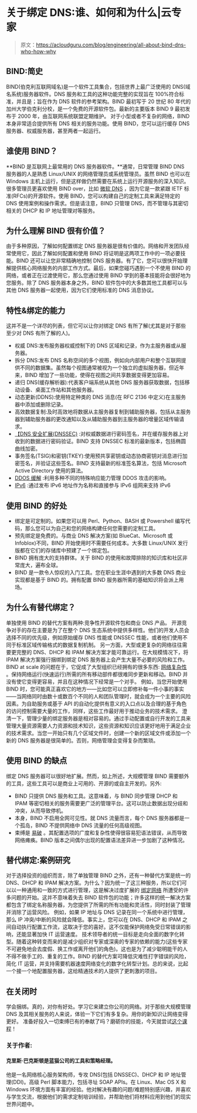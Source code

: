 # 关于绑定 DNS:谁、如何和为什么|云专家

> 原文：<https://acloudguru.com/blog/engineering/all-about-bind-dns-who-how-why>

## BIND:简史

BIND(伯克利互联网域名)是一个软件工具集合，包括世界上最广泛使用的 DNS(域名系统)服务器软件。DNS 服务和工具的这种功能完整的实现旨在 100%符合标准，并且是；旨在作为 DNS 软件的参考架构。BIND 最初写于 20 世纪 80 年代的加州大学伯克利分校，是一个免费的开源软件包。最新的主要版本 BIND 9 最初发布于 2000 年，由互联网系统联盟定期维护。 对于小型或者不复杂的网络，BIND 本身非常适合提供所有 DNS 相关的服务功能。使用 BIND，您可以运行缓存 DNS 服务器、权威服务器，甚至两者一起运行。

## 谁使用 BIND？

**BIND 是互联网上最常用的 DNS 服务器软件。**通常，日常管理 BIND DNS 服务器的人是熟悉 Linux/UNIX 的网络管理员或系统管理员。虽然 BIND 也可以在 Windows 主机上运行，但是这样做仍然需要在系统上运行开源服务的深入知识。 很多管理员更喜欢使用 BIND over，比如 [微软 DNS](https://www.bluecatnetworks.com/microsoft/) ，因为它是一款紧跟 IETF 标准(RFCs)的开源软件。使用 BIND，您可以构建自己的定制工具来满足特定的 DNS 使用案例和操作需求。但是请注意，BIND 只管理 DNS，而不管理与其密切相关的 DHCP 和 IP 地址管理对等服务。

## 为什么理解 BIND 很有价值？

由于多种原因，了解如何配置绑定 DNS 服务器是很有价值的。网络和开发团队经常使用它，因此了解如何配置和使用 BIND 将证明是这两项工作中的一项必要技能。BIND 还可以让您非常精确地控制 DNS 服务器。有了它，您可以很快开始理解提供核心网络服务的内部工作方式。最后，如果您碰巧遇到一个不使用 BIND 的网络，或者正在过渡使用它，那么您通过使用 BIND 学到的基本技能将会很好地为您服务。除了 DNS 服务器本身之外，BIND 软件包中的大多数其他工具都可以与其他 DNS 服务器一起使用，因为它们使用标准的 DNS 消息协议。

## 特性&绑定的能力

这并不是一个详尽的列表，但它可以让你对绑定 DNS 有所了解(尤其是对于那些至少对 DNS 有所了解的人)。

*   权威 DNS:发布服务器权威控制下的 DNS 区域和记录，作为主服务器或从服务器。
*   拆分 DNS:发布 DNS 名称空间的多个视图，例如向内部用户和整个互联网提供不同的数据集。虽然每个视图通常被视为一个独立的虚拟服务器，但近年来，BIND 增加了一些功能，使得在视图之间共享数据变得更加容易。
*   递归 DNS(缓存解析器):代表客户端系统从其他 DNS 服务器获取数据，包括移动设备、桌面工作站和其他服务器。
*   动态更新(DDNS):使用特定种类的 DNS 消息(在 RFC 2136 中定义)在主服务器中添加或删除记录。
*   高效数据复制:及时高效地将数据从主服务器复制到辅助服务器，包括从主服务器到辅助服务器的更改通知以及从辅助服务器到主服务器的增量区域传输请求。
*   [【DNS 安全扩展(DNSSEC)](https://www.bluecatnetworks.com/blog/breaking-down-dnssec-how-does-it-work/) :对权威数据进行密码签名，并在缓存服务器上对收到的数据进行密码验证。BIND 支持 DNSSEC 标准的最新版本，包括椭圆曲线加密。
*   事务签名(TSIG)和密钥(TKEY):使用预共享密钥或动态协商密钥对消息进行加密签名，并验证这些签名。BIND 支持最新的标准签名算法，包括 Microsoft Active Directory 使用的算法。
*   [DDOS 缓解](https://www.bluecatnetworks.com/blog/ddos-attacks-use-dns-weapon/) :利用多种不同的特殊响应能力管理 DDOS 攻击的影响。
*   [IPv6](https://www.bluecatnetworks.com/blog/ease-your-transition-to-ipv6-dns/) :通过发布 IPv6 地址作为名称和直接参与 IPv6 组网来支持 IPv6

## 使用 BIND 的好处

*   绑定是可定制的。如果您可以用 Perl、Python、BASH 或 Powershell 编写代码，那么您可以为自己和您的网络构建任何您需要的定制工具。
*   预先绑定是免费的。与商业 DNS 解决方案(如 BlueCat、Microsoft 或 Infoblox)不同，BIND 开始使用时不需要任何成本。大多数 Linux/UNIX 发行版都在它们的存储库中预建了一个绑定包。
*   BIND 拥有庞大的支持群体。关于 BIND 的使用和故障排除的知识库和社区非常庞大，遍布全球。
*   BIND 是一款令人惊叹的入门工具。您在职业生涯中遇到的大多数 DNS 商业实现都是基于 BIND 的。拥有配置 BIND 服务器所需的基础知识将会派上用场。

## 为什么有替代绑定？

单独使用 BIND 的替代方案有两种:竞争性开源软件包和商业 DNS 产品。 开源竞争对手的存在主要是为了在整个 DNS 生态系统中提供多样性。他们的开发人员会选择不同的优先级，例如原始缓存 DNS 性能或 DNSSEC 性能，或者他们使用不同于标准区域传输格式的数据复制机制。 另一方面，大型或更复杂的网络往往需要更完整的 DNS、DHCP 和 IPAM 解决方案才能可靠运行。在大规模情况下，将 IPAM 解决方案强行捆绑到绑定 DNS 服务器上会产生大量不必要的风险和工作。BIND at scale 的问题在于，它促成了大型组织已经拥有的很多东西: [网络复杂性](https://www.bluecatnetworks.com/blog/bind-dns-digital-transformation/) 。保持网络运行(快速运行)所需的所有移动部件都很难同步更新和移动。BIND 并没有使它变得更容易，并且在这种情况下经常是一个对手。 例如，当您开始使用 BIND 时，您可能真正喜欢它的地方——比如您可以立即修补每一件小事的事实——当网络同时由数十或数百个不同的人和团队管理时，就会成为一个主要的风险因素。为自助服务或基于 API 的自动化提供有意义的入口点以及合理的基于角色的访问控制需要大量的工作，同样，这些工作最好用于推动业务的技术需求。 澄清一下，管理少量的绑定服务器是相对容易的。通过手动配置或自行开发的工具来管理大量资源需要人力资源和技术知识，这些资源和知识应该更好地用于满足企业的技术需求。当您一开始只有几个区域文件时，创建一个新的区域文件或添加一个新的 DNS 服务器是很简单的。否则，网络管理会变得复杂而繁琐。

## 使用 BIND 的缺点

绑定 DNS 服务器可以很好地扩展。然而，如上所述，大规模管理 BIND 需要额外的工具，这些工具可以是商业上可用的、开源的或自主开发的。另外:

*   BIND 只提供 DNS 服务和工具。这意味着，与 BIND 同步管理 DHCP 和 IPAM 等密切相关的服务需要更广泛的管理平台。这可以防止数据出现分歧和冲突，从而导致停机。
*   本身，BIND 不启用全网可见性。就 DNS 流量而言，每个 DNS 服务器都是一个孤岛，BIND 不提供网络中 DNS 流量的任何高级视图。
*   束缚是 [易破](https://www.bluecatnetworks.com/blog/when-to-replace-bind-dns/) 。其配置选项的广度和复杂性使得很容易犯语法错误，从而导致网络瘫痪。BIND 版本之间偶尔出现的配置语法差异进一步加剧了这种情况。

## 替代绑定:案例研究

对于选择投资的组织而言，除了单独管理 BIND 之外，还有一种替代方案是统一的 DNS、DHCP 和 IPAM 解决方案。为什么？因为统一了这三种服务，所以它们可以以一种通用和一致的方式进行管理，这是解决过度扩展的 [绑定网络](https://www.bluecatnetworks.com/blog/when-to-replace-bind-dns/) 所遭受的许多问题的开始。这并不意味着失去 BIND 软件包的功能；许多这样的统一解决方案都包含了绑定名称服务器，为您提供了所需的所有功能和灵活性，同时封装了管理并消除了运营风险。 例如，如果 IP 地址与 DNS 记录在同一个系统中进行管理，那么 IP 冲突/中断的风险就会降低。事实上，您可以在 DNS、DHCP 和 IPAM 之间自动执行配置工作流，这取决于您的喜好。这不仅能保护网络免受日常错误的影响，还能显著加快 IT 运营速度。 技术领导者的统一目标是走向全面的数字化转型。随着这种转变而来的是减少组织对专家或深奥的专家的依赖的能力(这些专家不可避免地会去度假、换工作或离开他们的角色)。这也是为了减少聪明能干的人不得不做手工的、重复的工作。BIND 的替代方案可降低灾难性打字错误的风险，简化 IT 运营，并支持需要机器速度网络变化的数字化转型计划。总的来说，比起一个接一个地配置服务器，这给精通技术的人提供了更刺激的项目。

## 在关闭时

学会捆绑。真的，对你有好处。学习它来建立你公司的网络。对于那些大规模管理 DNS 及其相关服务的人来说，体验一下它们有多复杂。用你的新知识让网络变得更好。 准备好投入一切束缚已有的奉献了吗？磨砺你的技能，今天就尝试[这个课程](https://linuxacademy.com/course/dns-and-bind-deep-dive/)！

### 关于作者:

#### 克里斯·巴克斯顿是蓝猫公司的工具和策略经理。

他是一名网络核心服务架构师，专攻 DNS(包括 DNSSEC)、DHCP 和 IP 地址管理(DDI)。高级 Perl 脚本能力，包括寻址 SOAP APIs。在 Linux、Mac OS X 和 Windows 环境方面有丰富的经验。他对解决有趣的问题/难题特别感兴趣，并喜欢与学生交流，根据他们的需求定制培训经验，并帮助他们将材料应用到他们的现实世界问题中。